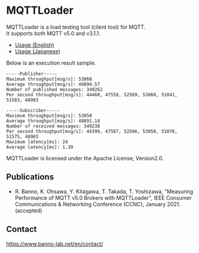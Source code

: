 # MQTTLoader
MQTTLoader is a load testing tool (client tool) for MQTT.  
It supports both MQTT v5.0 and v3.1.1.

- [Usage (English)](https://github.com/dist-sys/mqttloader/blob/master/doc/usage_en.md)
- [Usage (Japanese)](https://github.com/dist-sys/mqttloader/blob/master/doc/usage_jp.md)

Below is an execution result sample.

```
-----Publisher-----
Maximum throughput[msg/s]: 53068
Average throughput[msg/s]: 49894.57
Number of published messages: 349262
Per second throughput[msg/s]: 44460, 47558, 52569, 53068, 51041, 51583, 48983

-----Subscriber-----
Maximum throughput[msg/s]: 53050
Average throughput[msg/s]: 49891.14
Number of received messages: 349238
Per second throughput[msg/s]: 44399, 47587, 52566, 53050, 51078, 51575, 48983
Maximum latency[ms]: 24
Average latency[ms]: 1.39
```

MQTTLoader is licensed under the Apache License, Version2.0.

## Publications
- R. Banno, K. Ohsawa, Y. Kitagawa, T. Takada, T. Yoshizawa, "Measuring Performance of MQTT v5.0 Brokers with MQTTLoader", IEEE Consumer Communications & Networking Conference (CCNC), January 2021. (accepted)

## Contact
https://www.banno-lab.net/en/contact/
